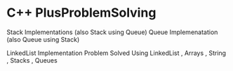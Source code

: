 # C++ PlusProblemSolving

Stack Implementations (also Stack using Queue)
Queue Implemenatation (also  Queue using Stack)

LinkedList Implementation 
Problem Solved Using LinkedList , Arrays , String , Stacks , Queues
